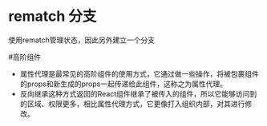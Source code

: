 # rematch 分支

使用rematch管理状态，因此另外建立一个分支

#高阶组件

- 属性代理是最常见的高阶组件的使用方式，它通过做一些操作，将被包裹组件的props和新生成的props一起传递给此组件，这称之为属性代理。
- 反向继承这种方式返回的React组件继承了被传入的组件，所以它能够访问到的区域、权限更多，相比属性代理方式，它更像打入组织内部，对其进行修改。
